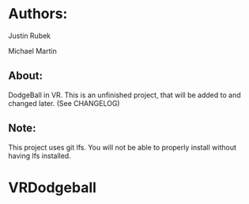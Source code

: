 # Authors:
Justin Rubek

Michael Martin

## About:
DodgeBall in VR. This is an unfinished project, that will be added to and changed later. (See CHANGELOG)

## Note:
This project uses git lfs. You will not be able to properly install without having lfs installed.

# VRDodgeball
